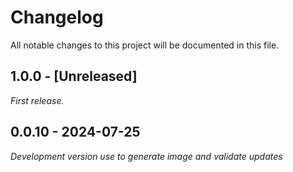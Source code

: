 # Changelog

All notable changes to this project will be documented in this file.

## 1.0.0 - [Unreleased]

_First release._

## 0.0.10 - 2024-07-25

_Development version use to generate image and validate updates_
